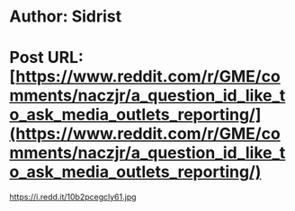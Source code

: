 # Author: Sidrist
# Post URL: [https://www.reddit.com/r/GME/comments/naczjr/a_question_id_like_to_ask_media_outlets_reporting/](https://www.reddit.com/r/GME/comments/naczjr/a_question_id_like_to_ask_media_outlets_reporting/)


https://i.redd.it/10b2pcegcly61.jpg